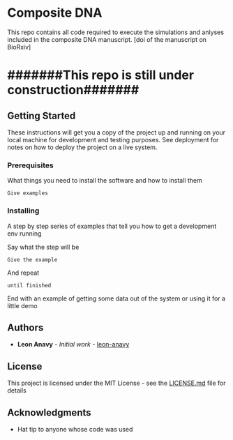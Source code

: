 # Composite DNA

This repo contains all code required to execute the simulations and anlyses included in the composite DNA manuscript.
[doi of the manuscript on BioRxiv]

# #######This repo is still under construction#######
## Getting Started

These instructions will get you a copy of the project up and running on your local machine for development and testing purposes. See deployment for notes on how to deploy the project on a live system.

### Prerequisites

What things you need to install the software and how to install them

```
Give examples
```

### Installing

A step by step series of examples that tell you how to get a development env running

Say what the step will be

```
Give the example
```

And repeat

```
until finished
```

End with an example of getting some data out of the system or using it for a little demo

## Authors

* **Leon Anavy** - *Initial work* - [leon-anavy](https://github.com/leon-anavy)

## License

This project is licensed under the MIT License - see the [LICENSE.md](LICENSE.md) file for details

## Acknowledgments

* Hat tip to anyone whose code was used
